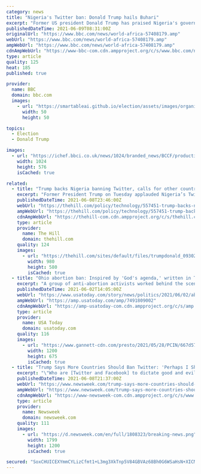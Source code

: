 ```yaml
---
category: news
title: "Nigeria's Twitter ban: Donald Trump hails Buhari"
excerpt: "Former US president Donald Trump has praised Nigeria's government for banning Twitter after it deleted President Muhammadu Buhari's post for breaching its rules. \"Who are they to dictate good and evil,"
publishedDateTime: 2021-06-09T08:31:00Z
originalUrl: "https://www.bbc.com/news/world-africa-57408179.amp"
webUrl: "https://www.bbc.com/news/world-africa-57408179.amp"
ampWebUrl: "https://www.bbc.com/news/world-africa-57408179.amp"
cdnAmpWebUrl: "https://www-bbc-com.cdn.ampproject.org/c/s/www.bbc.com/news/world-africa-57408179.amp"
type: article
quality: 125
heat: 185
published: true

provider:
  name: BBC
  domain: bbc.com
  images:
    - url: "https://smartableai.github.io/election/assets/images/organizations/bbc.com-50x50.jpg"
      width: 50
      height: 50

topics:
  - Election
  - Donald Trump

images:
  - url: "https://ichef.bbci.co.uk/news/1024/branded_news/BCCF/production/_118853384_gettyimages-953303198.jpg"
    width: 1024
    height: 576
    isCached: true

related:
  - title: "Trump backs Nigeria banning Twitter, calls for other countries to follow"
    excerpt: "Former President Trump on Tuesday applauded Nigeria’s Twitter ban and called on other countries to follow suit."
    publishedDateTime: 2021-06-08T23:46:00Z
    webUrl: "https://thehill.com/policy/technology/557451-trump-backs-nigeria-banning-twitter-calls-for-other-countries-to"
    ampWebUrl: "https://thehill.com/policy/technology/557451-trump-backs-nigeria-banning-twitter-calls-for-other-countries-to?amp"
    cdnAmpWebUrl: "https://thehill-com.cdn.ampproject.org/c/s/thehill.com/policy/technology/557451-trump-backs-nigeria-banning-twitter-calls-for-other-countries-to?amp"
    type: article
    provider:
      name: The Hill
      domain: thehill.com
    quality: 124
    images:
      - url: "https://thehill.com/sites/default/files/trumpdonald_093020getty_trump-legal.jpg"
        width: 980
        height: 580
        isCached: true
  - title: "Ohio abortion ban: Inspired by 'God's agenda,' written in Texas, defended by Trump lawyer"
    excerpt: "A group of anti-abortion activists worked behind the scenes for weeks with a city councilman to make Lebanon, Ohio's new abortion ban possible."
    publishedDateTime: 2021-06-02T14:05:00Z
    webUrl: "https://www.usatoday.com/story/news/politics/2021/06/02/abortion-ban-texas-group-trump-lawyer-behind-ohios-law/7491809002/"
    ampWebUrl: "https://amp.usatoday.com/amp/7491809002"
    cdnAmpWebUrl: "https://amp-usatoday-com.cdn.ampproject.org/c/s/amp.usatoday.com/amp/7491809002"
    type: article
    provider:
      name: USA Today
      domain: usatoday.com
    quality: 116
    images:
      - url: "https://www.gannett-cdn.com/presto/2021/05/28/PCIN/667d5789-17e9-4e0a-b905-1a8fd239ee68-052521_LEBANONABORTION_0003.jpg?auto=webp&crop=5507,3098,x0,y280&format=pjpg&width=1200"
        width: 1200
        height: 675
        isCached: true
  - title: "Trump Says More Countries Should Ban Twitter: 'Perhaps I Should Have Done It While I Was President'"
    excerpt: "\"Who are [Twitter and Facebook] to dictate good and evil if they are evil themselves?\" Trump wrote of the massive social media companies."
    publishedDateTime: 2021-06-08T21:37:00Z
    webUrl: "https://www.newsweek.com/trump-says-more-countries-should-ban-twitter-perhaps-i-should-have-done-it-while-i-was-president-1598788"
    ampWebUrl: "https://www.newsweek.com/trump-says-more-countries-should-ban-twitter-perhaps-i-should-have-done-it-while-i-was-president-1598788?amp=1"
    cdnAmpWebUrl: "https://www-newsweek-com.cdn.ampproject.org/c/s/www.newsweek.com/trump-says-more-countries-should-ban-twitter-perhaps-i-should-have-done-it-while-i-was-president-1598788?amp=1"
    type: article
    provider:
      name: Newsweek
      domain: newsweek.com
    quality: 111
    images:
      - url: "https://d.newsweek.com/en/full/1808323/breaking-news.png"
        width: 1799
        height: 1200
        isCached: true

secured: "SoxCHUICEXYmmCYLizCfmt1+L3mg3XkTnp5V84GBVAz68Bh0G6WSaHsN+XICMuP3OPn/WpVRfLumPhf2KNuzsRWmd0d/hvxWZ9fESKCAFnDtQIg5XC58UWXAuewC41v+iVZTsCoaVuAqh8FtUJwB3h64OD0h6lXvJ1or5w6kTZllefsjlXyxMUmx+YHhi/INstqGdNygawEChySvn03t9ZfFnj0nzTRtNftCNF6ROxrPVdfCT6v9U7OwfXIbsJMN0z/W4K7ZxKB7DAGy9aqRDvzgcQlSCEwNy6dShqzPs0RNAlkP0SRLyiFsa61PScoM7/zzIUsEeG02eVj8iMQi/7fYlLNh4cQlaKdFEzFyy6Q=;u5HEhqu+liKPQPjhtsgJ5Q=="
---
```


